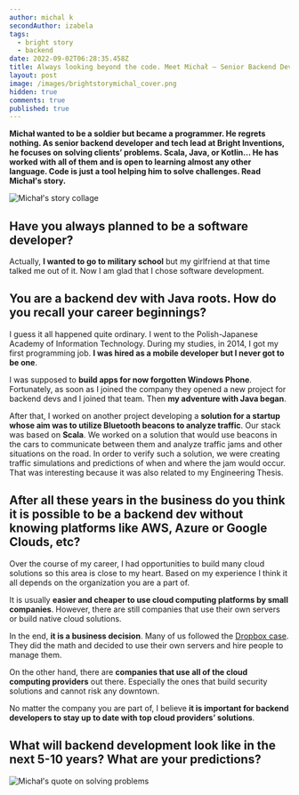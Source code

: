 ```yaml
---
author: michal k
secondAuthor: izabela
tags:
  - bright story
  - backend
date: 2022-09-02T06:28:35.458Z
title: Always looking beyond the code. Meet Michał – Senior Backend Developer
layout: post
image: /images/brightstorymichal_cover.png
hidden: true
comments: true
published: true
---
```

**Michał wanted to be a soldier but became a programmer. He regrets nothing. As senior backend developer and tech lead at Bright Inventions, he focuses on solving clients’ problems. Scala, Java, or Kotlin… He has worked with all of them and is open to learning almost any other language. Code is just a tool helping him to solve challenges. Read Michał's story.**

<div class="image"><img src="/images/brightstorymichalcollage-7-.png" alt="Michał's story collage" title="undefined"  /> </div>

## Have you always planned to be a software developer?

Actually, **I wanted to go to military school** but my girlfriend at that time talked me out of it. Now I am glad that I chose software development.

## You are a backend dev with Java roots. How do you recall your career beginnings?

I guess it all happened quite ordinary. I went to the Polish-Japanese Academy of Information Technology. During my studies, in 2014, I got my first programming job. **I was hired as a mobile developer but I never got to be one**.

I was supposed to **build apps for now forgotten Windows Phone**. Fortunately, as soon as I joined the company they opened a new project for backend devs and I joined that team. Then **my adventure with Java began**. 

After that, I worked on another project developing a **solution for a startup whose aim was to utilize Bluetooth beacons to analyze traffic**. Our stack was based on **Scala**. We worked on a solution that would use beacons in the cars to communicate between them and analyze traffic jams and other situations on the road. In order to verify such a solution, we were creating traffic simulations and predictions of when and where the jam would occur. That was interesting because it was also related to my Engineering Thesis.

## After all these years in the business do you think it is possible to be a backend dev without knowing platforms like AWS, Azure or Google Clouds, etc?

Over the course of my career, I had opportunities to build many cloud solutions so this area is close to my heart. Based on my experience I think it all depends on the organization you are a part of.

It is usually **easier and cheaper to use cloud computing platforms by small companies**. However, there are still companies that use their own servers or build native cloud solutions. 

In the end, **it is a business decision**. Many of us followed the [Dropbox case](https://techcrunch.com/2017/09/15/why-dropbox-decided-to-drop-aws-and-build-its-own-infrastructure-and-network/). They did the math and decided to use their own servers and hire people to manage them.

On the other hand, there are **companies that use all of the cloud computing providers** out there. Especially the ones that build security solutions and cannot risk any downtown. 

No matter the company you are part of, I believe **it is important for backend developers to stay up to date with top cloud providers’ solutions**.

## What will backend development look like in the next 5-10 years? What are your predictions?

<div class="image"><img src="/images/brightstoryquote_solving_problems.png" alt="Michał's quote on solving problems" title="undefined"  /> </div>